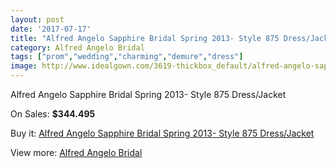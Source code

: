 ```yaml
---
layout: post
date: '2017-07-17'
title: "Alfred Angelo Sapphire Bridal Spring 2013- Style 875 Dress/Jacket"
category: Alfred Angelo Bridal
tags: ["prom","wedding","charming","demure","dress"]
image: http://www.idealgown.com/3619-thickbox_default/alfred-angelo-sapphire-bridal-spring-2013-style-875-dress-jacket.jpg
---
```

Alfred Angelo Sapphire Bridal Spring 2013- Style 875 Dress/Jacket

On Sales: **$344.495**
<a href="https://www.idealgown.com/en/alfred-angelo-bridal/1712-alfred-angelo-sapphire-bridal-spring-2013-style-875-dress-jacket.html"><amp-img layout="responsive" width="600" height="600" src="//www.idealgown.com/3619-thickbox_default/alfred-angelo-sapphire-bridal-spring-2013-style-875-dress-jacket.jpg" alt="Alfred Angelo Sapphire Bridal Spring 2013- Style 875 Dress/Jacket 0" /></a>
<a href="https://www.idealgown.com/en/alfred-angelo-bridal/1712-alfred-angelo-sapphire-bridal-spring-2013-style-875-dress-jacket.html"><amp-img layout="responsive" width="600" height="600" src="//www.idealgown.com/3620-thickbox_default/alfred-angelo-sapphire-bridal-spring-2013-style-875-dress-jacket.jpg" alt="Alfred Angelo Sapphire Bridal Spring 2013- Style 875 Dress/Jacket 1" /></a>

Buy it: [Alfred Angelo Sapphire Bridal Spring 2013- Style 875 Dress/Jacket](https://www.idealgown.com/en/alfred-angelo-bridal/1712-alfred-angelo-sapphire-bridal-spring-2013-style-875-dress-jacket.html "Alfred Angelo Sapphire Bridal Spring 2013- Style 875 Dress/Jacket")

View more: [Alfred Angelo Bridal](https://www.idealgown.com/en/28-alfred-angelo-bridal "Alfred Angelo Bridal")